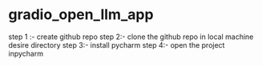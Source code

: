 # gradio_open_llm_app

step 1 :- create github repo
step 2:- clone the github repo in local machine desire directory
step 3:- install pycharm
step 4:- open the project inpycharm
